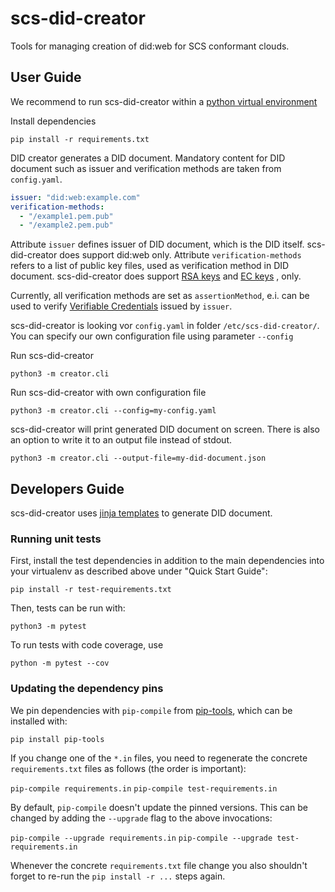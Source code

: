 # scs-did-creator

Tools for managing creation of did:web for SCS conformant clouds.

## User Guide

We recommend to run scs-did-creator within a [python virtual environment](https://docs.python.org/3/library/venv.html)

Install dependencies

```shell
pip install -r requirements.txt
```

DID creator generates a DID document. Mandatory content for DID document such as issuer and verification methods are taken from `config.yaml`.

```yaml
issuer: "did:web:example.com"
verification-methods:
  - "/example1.pem.pub"
  - "/example2.pem.pub"
```

Attribute `issuer` defines issuer of DID document, which is the DID itself. scs-did-creator does support did:web only.
Attribute `verification-methods` refers to a list of public key files, used as verification method in DID document. scs-did-creator does support [RSA keys](https://en.wikipedia.org/wiki/RSA_(cryptosystem)) and [EC keys](https://en.wikipedia.org/wiki/Elliptic-curve_cryptography) , only.

Currently, all verification methods are set as `assertionMethod`, e.i. can be used to verify [Verifiable Credentials](https://www.w3.org/TR/vc-data-model-2.0/) issued by `issuer`.

scs-did-creator is looking vor `config.yaml` in folder `/etc/scs-did-creator/`. You can specify our own configuration file using parameter `--config`

Run scs-did-creator

```shell
python3 -m creator.cli
```

Run scs-did-creator with own configuration file

```shell
python3 -m creator.cli --config=my-config.yaml
```

scs-did-creator will print generated DID document on screen. There is also an option to write it to an output file instead of stdout.

```shell
python3 -m creator.cli --output-file=my-did-document.json
```

## Developers Guide

scs-did-creator uses [jinja templates](https://jinja.palletsprojects.com/en/3.1.x/) to generate DID document.

### Running unit tests

First, install the test dependencies in addition to the main dependencies into your virtualenv as described above under "Quick Start Guide":

`pip install -r test-requirements.txt`

Then, tests can be run with:

`python3 -m pytest`

To run tests with code coverage, use

`python -m pytest --cov`

### Updating the dependency pins

We pin dependencies with `pip-compile` from [pip-tools](https://pypi.org/project/pip-tools/), which can be installed with:

`pip install pip-tools`

If you change one of the `*.in` files, you need to regenerate the concrete `requirements.txt` files as follows (the order is important):

`pip-compile requirements.in`
`pip-compile test-requirements.in`

By default, `pip-compile` doesn't update the pinned versions. This can be changed by adding the `--upgrade` flag to the above invocations:

`pip-compile --upgrade requirements.in`
`pip-compile --upgrade test-requirements.in`

Whenever the concrete `requirements.txt` file change you also shouldn't forget to re-run the `pip install -r ...` steps again.

